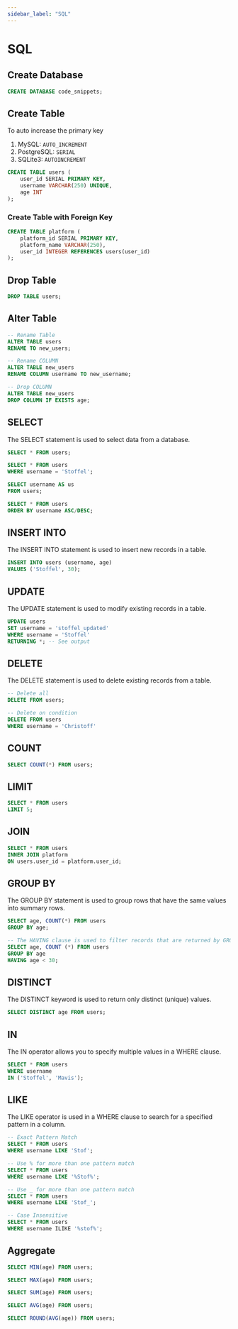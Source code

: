 ```yaml
---
sidebar_label: "SQL"
---
```


# SQL

## Create Database

```sql
CREATE DATABASE code_snippets;
```

## Create Table

To auto increase the primary key

1. MySQL: `AUTO_INCREMENT`
2. PostgreSQL: `SERIAL`
3. SQLite3: `AUTOINCREMENT`

```sql
CREATE TABLE users (
    user_id SERIAL PRIMARY KEY,
    username VARCHAR(250) UNIQUE,
    age INT
);
```

### Create Table with Foreign Key

```sql
CREATE TABLE platform (
    platform_id SERIAL PRIMARY KEY,
    platform_name VARCHAR(250),
    user_id INTEGER REFERENCES users(user_id)
);
```

## Drop Table

```sql
DROP TABLE users;
```

## Alter Table

```sql
-- Rename Table
ALTER TABLE users
RENAME TO new_users;

-- Rename COLUMN
ALTER TABLE new_users
RENAME COLUMN username TO new_username;

-- Drop COLUMN
ALTER TABLE new_users
DROP COLUMN IF EXISTS age;
```

## SELECT

The SELECT statement is used to select data from a database.

```sql
SELECT * FROM users;

SELECT * FROM users
WHERE username = 'Stoffel';

SELECT username AS us
FROM users;

SELECT * FROM users
ORDER BY username ASC/DESC;
```

## INSERT INTO

The INSERT INTO statement is used to insert new records in a table.

```sql
INSERT INTO users (username, age)
VALUES ('Stoffel', 30);
```

## UPDATE

The UPDATE statement is used to modify existing records in a table.

```sql
UPDATE users
SET username = 'stoffel_updated'
WHERE username = 'Stoffel'
RETURNING *; -- See output
```

## DELETE

The DELETE statement is used to delete existing records from a table.

```sql
-- Delete all
DELETE FROM users;

-- Delete on condition
DELETE FROM users
WHERE username = 'Christoff'
```

## COUNT

```sql
SELECT COUNT(*) FROM users;
```

## LIMIT

```sql
SELECT * FROM users
LIMIT 5;
```

## JOIN

```sql
SELECT * FROM users
INNER JOIN platform
ON users.user_id = platform.user_id;
```

## GROUP BY

The GROUP BY statement is used to group rows that have the same values into summary rows.

```sql
SELECT age, COUNT(*) FROM users
GROUP BY age;

-- The HAVING clause is used to filter records that are returned by GROUP BY
SELECT age, COUNT (*) FROM users
GROUP BY age
HAVING age < 30;
```

## DISTINCT

The DISTINCT keyword is used to return only distinct (unique) values.

```sql
SELECT DISTINCT age FROM users;
```

## IN

The IN operator allows you to specify multiple values in a WHERE clause.

```sql
SELECT * FROM users
WHERE username
IN ('Stoffel', 'Mavis');
```

## LIKE

The LIKE operator is used in a WHERE clause to search for a specified pattern in a column.

```sql
-- Exact Pattern Match
SELECT * FROM users
WHERE username LIKE 'Stof';

-- Use % for more than one pattern match
SELECT * FROM users
WHERE username LIKE '%Stof%';

-- Use _ for more than one pattern match
SELECT * FROM users
WHERE username LIKE 'Stof_';

-- Case Insensitive
SELECT * FROM users
WHERE username ILIKE '%stof%';
```

## Aggregate

```sql
SELECT MIN(age) FROM users;

SELECT MAX(age) FROM users;

SELECT SUM(age) FROM users;

SELECT AVG(age) FROM users;

SELECT ROUND(AVG(age)) FROM users;
```
